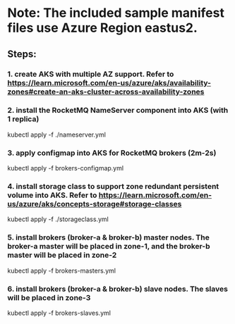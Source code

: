 # Note: The included sample manifest files use Azure Region eastus2.

## Steps:
### 1. create AKS with multiple AZ support. Refer to https://learn.microsoft.com/en-us/azure/aks/availability-zones#create-an-aks-cluster-across-availability-zones

### 2. install the RocketMQ NameServer component into AKS (with 1 replica)
kubectl apply -f ./nameserver.yml

### 3. apply configmap into AKS for RocketMQ brokers (2m-2s)
kubectl apply -f brokers-configmap.yml

### 4. install storage class to support zone redundant persistent volume into AKS. Refer to https://learn.microsoft.com/en-us/azure/aks/concepts-storage#storage-classes
kubectl apply -f ./storageclass.yml

### 5. install brokers (broker-a & broker-b) master nodes. The broker-a master will be placed in zone-1, and the broker-b master will be placed in zone-2
kubectl apply -f brokers-masters.yml

### 6. install brokers (broker-a & broker-b) slave nodes. The slaves will be placed in zone-3
kubectl apply -f brokers-slaves.yml